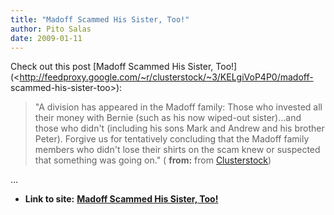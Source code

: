 ```yaml
---
title: "Madoff Scammed His Sister, Too!"
author: Pito Salas
date: 2009-01-11
---
```




Check out this post [Madoff Scammed His Sister,
Too!](<http://feedproxy.google.com/~r/clusterstock/~3/KELgiVoP4P0/madoff-
scammed-his-sister-too>):

> "A division has appeared in the Madoff family: Those who invested all their
> money with Bernie (such as his now wiped-out sister)…and those who didn't
> (including his sons Mark and Andrew and his brother Peter). Forgive us for
> tentatively concluding that the Madoff family members who didn't lose their
> shirts on the scam knew or suspected that something was going on." (
> **from:** from [Clusterstock](<http://feeds.feedburner.com/clusterstock>))

…


* **Link to site:** **[Madoff Scammed His Sister, Too!](None)**
